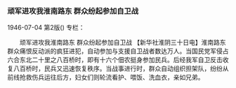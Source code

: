 ### 顽军进攻我淮南路东  群众纷起参加自卫战

1946-07-04
第2版()
专栏：

　　顽军进攻我淮南路东
    群众纷起参加自卫战
    【新华社淮阴三十日电】淮南路东群众痛恨反动派的疯狂进犯，自动参加与支援自卫战者数达万人。当国民党军侵占六合东北二十里之八百桥时，即有十六个佃农挺身参加民兵。后经我军自卫反击收复八百桥时，民兵又迅速恢复秩序。当战事进行时，群众自动组织担架队，纷纷从前线抢救伤兵运往后方，妇女们则轮流看护、喂饭、洗血衣，亲如兄弟。
